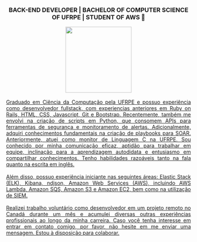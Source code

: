 <div align="center"><h3> BACK-END DEVELOPER | BACHELOR OF COMPUTER SCIENCE OF UFRPE | STUDENT OF AWS 👋</h3> </div>

<div align="center">
  <a href="https://github.com/jhonsidney">
  <img height="180em" src="https://github-readme-stats.vercel.app/api/top-langs/?username=jhonsidney&layout=compact&langs_count=7&theme=dracula"/>
</div>
    <br>
<div align="justify">
  Graduado em Ciência da Computação pela UFRPE e possuo experiência como desenvolvedor fullstack, com experiencias anteriores em Ruby on Rails, HTML, CSS, Javascript, Git 
  e Bootstrap. Recentemente, também me envolvi na criação de scripts em Python, que consomem APIs para ferramentas de segurança e monitoramento de alertas. Adicionalmente, 
  adquiri conhecimentos fundamentais na criação de playbooks para SOAR. Anteriormente, atuei como monitor de Linguagem C na UFRPE. Sou conhecido por minha comunicação 
  eficaz, aptidão para trabalhar em equipe, inclinação para a aprendizagem autodidata e entusiasmo em compartilhar conhecimentos. Tenho habilidades razoáveis tanto na fala 
  quanto na escrita em inglês.
</div>
<br>  
<div align="justify">
  Além disso, possuo experiência iniciante nas seguintes áreas: Elastic Stack (ELK), Kibana, ndjson, Amazon Web Services (AWS), incluindo AWS Lambda, Amazon SQS, Amazon S3 
  e Amazon EC2, bem como na utilização de SIEM.
</div>
<br>
<div align="justify">
  Realizei trabalho voluntário como desenvolvedor em um projeto remoto no Canadá durante um mês e acumulei diversas outras experiências profissionais ao longo da minha 
  carreira. Caso você tenha interesse em entrar em contato comigo, por favor, não hesite em me enviar uma mensagem. Estou à disposição para colaborar.
</div>
